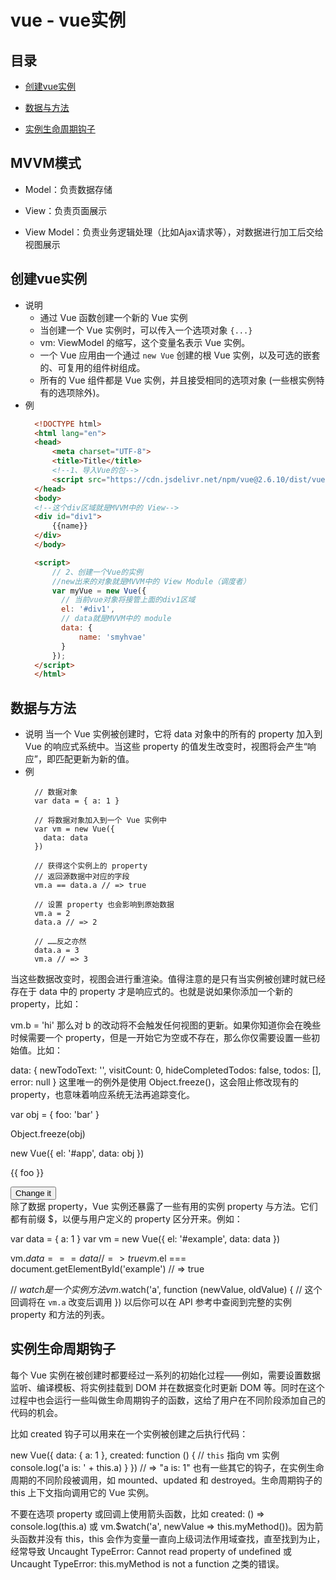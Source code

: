 # vue - vue实例

## 目录
  
  - [创建vue实例](#创建vue实例)

  - [数据与方法](#数据与方法)

  - [实例生命周期钩子](#实例生命周期钩子)

## MVVM模式

- Model：负责数据存储

- View：负责页面展示

- View Model：负责业务逻辑处理（比如Ajax请求等），对数据进行加工后交给视图展示

## 创建vue实例
  - 说明  
    - 通过 Vue 函数创建一个新的 Vue 实例  
    - 当创建一个 Vue 实例时，可以传入一个选项对象 `{...}`  
    - vm: ViewModel 的缩写，这个变量名表示 Vue 实例。  
    - 一个 Vue 应用由一个通过 `new Vue` 创建的根 Vue 实例，以及可选的嵌套的、可复用的组件树组成。  
    - 所有的 Vue 组件都是 Vue 实例，并且接受相同的选项对象 (一些根实例特有的选项除外)。  
  - 例  
    ``` html
      <!DOCTYPE html>
      <html lang="en">
      <head>
          <meta charset="UTF-8">
          <title>Title</title>
          <!--1、导入Vue的包-->
          <script src="https://cdn.jsdelivr.net/npm/vue@2.6.10/dist/vue.js"></script>
      </head>
      <body>
      <!--这个div区域就是MVVM中的 View-->
      <div id="div1">
          {{name}}
      </div>
      </body>

      <script>
          // 2、创建一个Vue的实例
          //new出来的对象就是MVVM中的 View Module（调度者）
          var myVue = new Vue({
            // 当前vue对象将接管上面的div1区域
            el: '#div1', 
            // data就是MVVM中的 module
            data: {
                name: 'smyhvae'
            }
          });
      </script>
      </html>
    ```  

## 数据与方法
  - 说明
    当一个 Vue 实例被创建时，它将 data 对象中的所有的 property 加入到 Vue 的响应式系统中。当这些 property 的值发生改变时，视图将会产生“响应”，即匹配更新为新的值。  
  - 例  
    ```
      // 数据对象
      var data = { a: 1 }

      // 将数据对象加入到一个 Vue 实例中
      var vm = new Vue({
        data: data
      })
      
      // 获得这个实例上的 property
      // 返回源数据中对应的字段
      vm.a == data.a // => true
            
      // 设置 property 也会影响到原始数据
      vm.a = 2
      data.a // => 2

      // ……反之亦然
      data.a = 3
      vm.a // => 3
    ```



当这些数据改变时，视图会进行重渲染。值得注意的是只有当实例被创建时就已经存在于 data 中的 property 才是响应式的。也就是说如果你添加一个新的 property，比如：

vm.b = 'hi'
那么对 b 的改动将不会触发任何视图的更新。如果你知道你会在晚些时候需要一个 property，但是一开始它为空或不存在，那么你仅需要设置一些初始值。比如：

data: {
  newTodoText: '',
  visitCount: 0,
  hideCompletedTodos: false,
  todos: [],
  error: null
}
这里唯一的例外是使用 Object.freeze()，这会阻止修改现有的 property，也意味着响应系统无法再追踪变化。

var obj = {
  foo: 'bar'
}

Object.freeze(obj)

new Vue({
  el: '#app',
  data: obj
})
<div id="app">
  <p>{{ foo }}</p>
  <!-- 这里的 `foo` 不会更新！ -->
  <button v-on:click="foo = 'baz'">Change it</button>
</div>
除了数据 property，Vue 实例还暴露了一些有用的实例 property 与方法。它们都有前缀 $，以便与用户定义的 property 区分开来。例如：

var data = { a: 1 }
var vm = new Vue({
  el: '#example',
  data: data
})

vm.$data === data // => true
vm.$el === document.getElementById('example') // => true

// $watch 是一个实例方法
vm.$watch('a', function (newValue, oldValue) {
  // 这个回调将在 `vm.a` 改变后调用
})
以后你可以在 API 参考中查阅到完整的实例 property 和方法的列表。

## 实例生命周期钩子
每个 Vue 实例在被创建时都要经过一系列的初始化过程——例如，需要设置数据监听、编译模板、将实例挂载到 DOM 并在数据变化时更新 DOM 等。同时在这个过程中也会运行一些叫做生命周期钩子的函数，这给了用户在不同阶段添加自己的代码的机会。

比如 created 钩子可以用来在一个实例被创建之后执行代码：

new Vue({
  data: {
    a: 1
  },
  created: function () {
    // `this` 指向 vm 实例
    console.log('a is: ' + this.a)
  }
})
// => "a is: 1"
也有一些其它的钩子，在实例生命周期的不同阶段被调用，如 mounted、updated 和 destroyed。生命周期钩子的 this 上下文指向调用它的 Vue 实例。

不要在选项 property 或回调上使用箭头函数，比如 created: () => console.log(this.a) 或 vm.$watch('a', newValue => this.myMethod())。因为箭头函数并没有 this，this 会作为变量一直向上级词法作用域查找，直至找到为止，经常导致 Uncaught TypeError: Cannot read property of undefined 或 Uncaught TypeError: this.myMethod is not a function 之类的错误。
